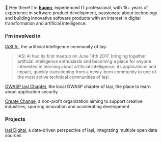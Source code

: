 :wave: Hey there! I'm **[Eugen](https://eugenbusoiu.com)**, experienced IT professional, with 15+ years of experience in software product development, passionate about technology and building innovative software products with an interest in digital transformation and artificial intelligence.

### I'm involved in

[IAȘI AI](https://iasi.ai), the artificial intelligence community of Iași

> IAȘI AI had its first meetup on June 14th 2017, bringing together artificial intelligence enthusiasts and becoming a place for anyone interested in learning about artificial intelligence, its applications and impact, quickly transitioning from a newly-born community to one of the most active technical communities of Iași.

[OWASP Iași Chapter](https://owasp.org/www-chapter-iasi/), the local OWASP chapter of Iași, the place to learn about application security

[Create Change](https://createchange.ro), a non-profit organization aiming to support creative industries, spurring innovation and accelerating development

### Projects

[Iași Digital](https://iasi.digital), a data-driven perspective of Iași, integrating multiple open data sources